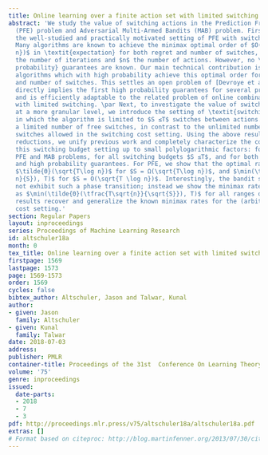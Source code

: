 ```yaml
---
title: Online learning over a finite action set with limited switching
abstract: 'We study the value of switching actions in the Prediction From Experts
  (PFE) problem and Adversarial Multi-Armed Bandits (MAB) problem. First, we revisit
  the well-studied and practically motivated setting of PFE with switching costs.
  Many algorithms are known to achieve the minimax optimal order of $O(\sqrt{T \log
  n})$ in \textit{expectation} for both regret and number of switches, where $T$ is
  the number of iterations and $n$ the number of actions. However, no \textit{high
  probability} guarantees are known. Our main technical contribution is the first
  algorithms which with high probability achieve this optimal order for both regret
  and number of switches. This settles an open problem of [Devroye et al., 2015],
  directly implies the first high probability guarantees for several problems of interest,
  and is efficiently adaptable to the related problem of online combinatorial optimization
  with limited switching. \par Next, to investigate the value of switching actions
  at a more granular level, we introduce the setting of \textit{switching budgets},
  in which the algorithm is limited to $S ≤T$ switches between actions. This entails
  a limited number of free switches, in contrast to the unlimited number of expensive
  switches allowed in the switching cost setting. Using the above result and several
  reductions, we unify previous work and completely characterize the complexity of
  this switching budget setting up to small polylogarithmic factors: for both the
  PFE and MAB problems, for all switching budgets $S ≤T$, and for both expectation
  and high probability guarantees. For PFE, we show that the optimal rate is of order
  $\tilde{Θ}(\sqrt{T\log n})$ for $S = Ω(\sqrt{T\log n})$, and $\min(\tilde{Θ}(\tfrac{T\log
  n}{S}), T)$ for $S = O(\sqrt{T \log n})$. Interestingly, the bandit setting does
  not exhibit such a phase transition; instead we show the minimax rate decays steadily
  as $\min(\tilde{Θ}(\tfrac{T\sqrt{n}}{\sqrt{S}}), T)$ for all ranges of $S ≤T$. These
  results recover and generalize the known minimax rates for the (arbitrary) switching
  cost setting.'
section: Regular Papers
layout: inproceedings
series: Proceedings of Machine Learning Research
id: altschuler18a
month: 0
tex_title: Online learning over a finite action set with limited switching
firstpage: 1569
lastpage: 1573
page: 1569-1573
order: 1569
cycles: false
bibtex_author: Altschuler, Jason and Talwar, Kunal
author:
- given: Jason
  family: Altschuler
- given: Kunal
  family: Talwar
date: 2018-07-03
address: 
publisher: PMLR
container-title: Proceedings of the 31st  Conference On Learning Theory
volume: '75'
genre: inproceedings
issued:
  date-parts:
  - 2018
  - 7
  - 3
pdf: http://proceedings.mlr.press/v75/altschuler18a/altschuler18a.pdf
extras: []
# Format based on citeproc: http://blog.martinfenner.org/2013/07/30/citeproc-yaml-for-bibliographies/
---
```

